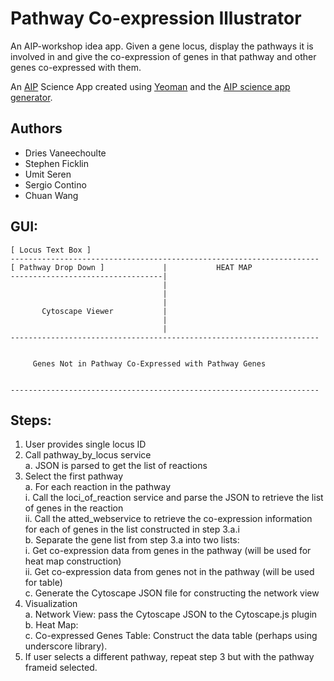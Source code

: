 # Pathway Co-expression Illustrator

An AIP-workshop idea app. Given a gene locus, display the pathways it is involved in and give the co-expression of genes in that pathway and other genes co-expressed with them.

An [AIP](http://www.araport.org) Science App created using [Yeoman](http://yeoman.io)
and the [AIP science app generator](https://www.npmjs.org/package/generator-aip-science-app).

## Authors
  * Dries Vaneechoulte
  * Stephen Ficklin
  * Umit Seren
  * Sergio Contino
  * Chuan Wang

## GUI:

```
[ Locus Text Box ]
---------------------------------------------------------------------
[ Pathway Drop Down ]             |           HEAT MAP
----------------------------------|
                                  |
                                  |
                                  |
       Cytoscape Viewer           |
                                  |
                                  |
---------------------------------------------------------------------


     Genes Not in Pathway Co-Expressed with Pathway Genes


---------------------------------------------------------------------
```

## Steps:

1. User provides single locus ID  
2. Call pathway_by_locus service  
    a. JSON is parsed to get the list of reactions  
3. Select the first pathway  
    a. For each reaction in the pathway  
        i. Call the loci_of_reaction service and parse the JSON to retrieve the list of genes in the reaction  
        ii. Call the atted_webservice to retrieve the co-expression information for each of genes in the list constructed in step 3.a.i  
    b. Separate the gene list from step 3.a into two lists:  
        i. Get co-expression data from genes in the pathway (will be used for heat map construction)  
        ii. Get co-expression data from genes not in the pathway (will be used for table)  
    c. Generate the Cytoscape JSON file for constructing the network view  
4. Visualization  
    a. Network View:  pass the Cytoscape JSON to the Cytoscape.js plugin  
    b. Heat Map:  
    c. Co-expressed Genes Table:  Construct the data table (perhaps using underscore library).  
5. If user selects a different pathway, repeat step 3 but with the pathway frameid selected.  

